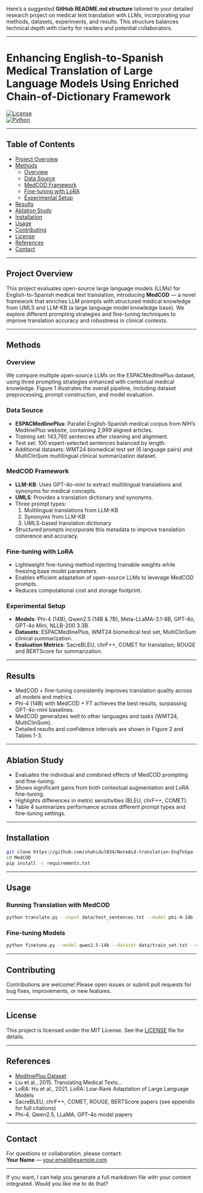 Here’s a suggested **GitHub README.md structure** tailored to your detailed research project on medical text translation with LLMs, incorporating your methods, datasets, experiments, and results. This structure balances technical depth with clarity for readers and potential collaborators.

---

# Enhancing English-to-Spanish Medical Translation of Large Language Models Using Enriched Chain-of-Dictionary Framework

[![License](https://img.shields.io/badge/license-MIT-blue.svg)](LICENSE)  
[![Python](https://img.shields.io/badge/python-3.8%2B-blue.svg)](https://www.python.org/)

---

## Table of Contents

- [Project Overview](#project-overview)  
- [Methods](#methods)  
  - [Overview](#overview)  
  - [Data Source](#data-source)  
  - [MedCOD Framework](#medcod-framework)  
  - [Fine-tuning with LoRA](#fine-tuning-with-lora)  
  - [Experimental Setup](#experimental-setup)  
- [Results](#results)  
- [Ablation Study](#ablation-study)  
- [Installation](#installation)  
- [Usage](#usage)  
- [Contributing](#contributing)  
- [License](#license)  
- [References](#references)  
- [Contact](#contact)  

---

## Project Overview

This project evaluates open-source large language models (LLMs) for English-to-Spanish medical text translation, introducing **MedCOD** — a novel framework that enriches LLM prompts with structured medical knowledge from UMLS and LLM-KB (a large language model knowledge base). We explore different prompting strategies and fine-tuning techniques to improve translation accuracy and robustness in clinical contexts.

---

## Methods

### Overview

We compare multiple open-source LLMs on the ESPACMedlinePlus dataset, using three prompting strategies enhanced with contextual medical knowledge. Figure 1 illustrates the overall pipeline, including dataset preprocessing, prompt construction, and model evaluation.

### Data Source

- **ESPACMedlinePlus**: Parallel English-Spanish medical corpus from NIH’s MedlinePlus website, containing 2,999 aligned articles.
- Training set: 143,760 sentences after cleaning and alignment.
- Test set: 100 expert-selected sentences balanced by length.
- Additional datasets: WMT24 biomedical test set (6 language pairs) and MultiClinSum multilingual clinical summarization dataset.

### MedCOD Framework

- **LLM-KB**: Uses GPT-4o-mini to extract multilingual translations and synonyms for medical concepts.
- **UMLS**: Provides a translation dictionary and synonyms.
- Three prompt types:
  1. Multilingual translations from LLM-KB  
  2. Synonyms from LLM-KB  
  3. UMLS-based translation dictionary  
- Structured prompts incorporate this metadata to improve translation coherence and accuracy.

### Fine-tuning with LoRA

- Lightweight fine-tuning method injecting trainable weights while freezing base model parameters.
- Enables efficient adaptation of open-source LLMs to leverage MedCOD prompts.
- Reduces computational cost and storage footprint.

### Experimental Setup

- **Models**: Phi-4 (14B), Qwen2.5 (14B & 7B), Meta-LLaMA-3.1-8B, GPT-4o, GPT-4o Mini, NLLB-200 3.3B.
- **Datasets**: ESPACMedlinePlus, WMT24 biomedical test set, MultiClinSum clinical summarization.
- **Evaluation Metrics**: SacreBLEU, chrF++, COMET for translation; ROUGE and BERTScore for summarization.

---

## Results

- MedCOD + fine-tuning consistently improves translation quality across all models and metrics.
- Phi-4 (14B) with MedCOD + FT achieves the best results, surpassing GPT-4o-mini baselines.
- MedCOD generalizes well to other languages and tasks (WMT24, MultiClinSum).
- Detailed results and confidence intervals are shown in Figure 2 and Tables 1-3.

---

## Ablation Study

- Evaluates the individual and combined effects of MedCOD prompting and fine-tuning.
- Shows significant gains from both contextual augmentation and LoRA fine-tuning.
- Highlights differences in metric sensitivities (BLEU, chrF++, COMET).
- Table 4 summarizes performance across different prompt types and fine-tuning settings.

---

## Installation

```bash
git clone https://github.com/shahidul034/NoteAid-translation-EngToSpa
cd MedCOD
pip install -r requirements.txt
```

---

## Usage

### Running Translation with MedCOD

```bash
python translate.py --input data/test_sentences.txt --model phi-4-14b --prompt_type multilingual --finetune lora
```

### Fine-tuning Models

```bash
python finetune.py --model qwen2.5-14b --dataset data/train_set.txt --output_dir models/qwen2.5-14b-medcod
```

---

## Contributing

Contributions are welcome! Please open issues or submit pull requests for bug fixes, improvements, or new features.

---

## License

This project is licensed under the MIT License. See the [LICENSE](LICENSE) file for details.

---

## References

- [MedlinePlus Dataset](https://medlineplus.gov)  
- Liu et al., 2015. Translating Medical Texts...  
- LoRA: Hu et al., 2021. LoRA: Low-Rank Adaptation of Large Language Models  
- SacreBLEU, chrF++, COMET, ROUGE, BERTScore papers (see appendix for full citations)  
- Phi-4, Qwen2.5, LLaMA, GPT-4o model papers  

---

## Contact

For questions or collaboration, please contact:  
**Your Name** — your.email@example.com

---

If you want, I can help you generate a full markdown file with your content integrated. Would you like me to do that?